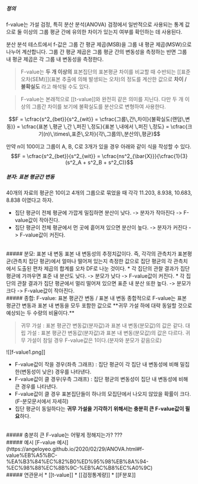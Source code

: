 ##### 정의
f-value는 가설 검정, 특히 분산 분석(ANOVA) 검정에서 일반적으로 사용되는 통계 값으로 둘 이상의 그룹 평균 간에 유의한 차이가 있는지 여부를 확인하는 데 사용된다.

분산 분석 테스트에서 f-값은 그룹 간 평균 제곱(MSB)을 그룹 내 평균 제곱(MSW)으로 나누어 계산합니다. 그룹 간 평균 제곱은 그룹 평균 간의 변동성을 측정하는 반면 그룹 내 평균 제곱은 각 그룹 내 변동성을 측정한다.

>F-value는 **두 개 이상의** 표본집단의 표본평균 차이를 비교할 때 수반되는 [[표준 오차(SEM)]](표본 추출에 의해 발생되는 오차)의 정도를 계산한 값으로 **차이 / 불확실도** 라고 해석될 수도 있다.

> F-value는 본래적으로 [[t-value]]와 완전히 같은 의미를 지닌다. 다만 두 개 이상의 그룹간 차이를 보기에 불확실도를 분산으로 변형하여 사용한다. 

$$F = \cfrac{s^2_{bet}}{s^2_{wit}} = \cfrac{그룹\,간\,차이}{불확실도(랜덤\,변동)} = \cfrac{표본 \,평균 \,간 \,퍼진 \,정도}{표본 \,내에서 \,퍼진 \,정도} = \cfrac{크기(n)\,\times\,표준\,오차}{각\,그룹의\,분산의\,평균}$$

만약 n이 100이고 그룹이 A, B, C로 3개가 있을 경우 아래와 같이 식을 작성할 수 있다.
$$F = \cfrac{s^2_{bet}}{s^2_{wit}} = \cfrac{ns^2_{\bar{X}}}{\cfrac{1}{3}(s^2_A + s^2_B + s^2_C)}$$

##### 분자: 표본 평균간 변동
40개의 자료의 평균은 10이고 4개의 그룹으로 묶었을 때 각각 11.203, 8.938, 10.683, 8.838 이였다고 하자. 

* 집단 평균이 전체 평균에 가깝게 밀집하면 분산이 낮다. -> 분자가 작아진다 -> F-value값이 작아진다.
* 집단 평균이 전체 평균에서 먼 곳에 흩어져 있으면 분산이 높다. -> 분자가 커진다 -> F-value값이 커진다.
<br>
##### 분모: 표본 내 변동
표본 내 변동성의 추정치값이다. 즉, 각각의 관측치가 표본평균(관측치 집단 평균)에서 얼마나 떨어져 있는지 측정한 값으로 집단 평균의 각 관측치에서 도출된 편차 제곱의 합계를 오차 DF로 나눈 것이다.
* 각 집단의 관찰 결과가 집단 평균에 가까우면 표준 내 분산도 낮다. -> 분모가 낮다 -> F-value값이 커진다.
* 각 집단의 관찰 결과가 집단 평균에서 멀리 떨어져 있으면 표준 내 분산 또한 높다. -> 분모가 크다 -> F-value값이 작아진다. 
<br>
##### 종합: F-value: 표본 평균간 변동 / 표본 내 변동
종합적으로 F-value는 표본 평균간 변동과 표본 내 변동을 모두 포함한 값으로 **귀무 가설 하에 대략 동일할 것으로 예상되는 두 수량의 비율이다.**

>귀무 가설 : 표본 평균간 변동값(분자값)과 표본 내 변동(분모값)의 값은 같다.
>대립 가설 : 표본 평균간 변동값(분자값)과 표본 내 변동(분모값)의 값은 다르다.
>	귀무 가설이 참일 경우 F-value값은 1이다.(분자와 분모가 같음으로)

![[f-value1.png]]
* F-value값이 작을 경우(좌측 그래프) : 집단 평균이 각 집단 내 변동성에 비해 밀집한(변동성이 낮은) 경우를 나타낸다.
* F-value값이 클 경우(우측 그래프) : 집단 평균의 변동성이 집단 내 변동성에 비해 큰 경우를 나타낸다.
* F-value값이 클 경우 표본집단들이 하나의 모집단에서 나오지 않았을 확률이 크다.(F-분모문서에서 자세히)
* 집단 평균이 동일하다는 **귀무 가설을 기각하기 위해서는 충분히 큰 F-value값이 필요**하다. 
<br>
##### 충분히 큰 F-value는 어떻게 정해지는가?
???
<br>
##### 예시
[F-value 예시](https://angeloyeo.github.io/2020/02/29/ANOVA.html#f-value%EB%A5%BC-%EA%B3%84%EC%82%B0%ED%95%98%EB%8A%94-%EC%98%88%EC%8B%9C-%EB%AC%B8%EC%A0%9C)
<br>
##### 연관문서
* [[t-value]]
* [[검정통계량]]
* [[F분포]]
